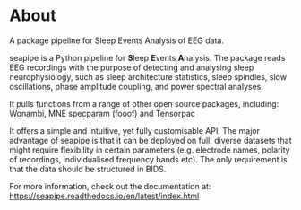 
# About

A package pipeline for Sleep Events Analysis of EEG data.

seapipe is a Python pipeline for **S**leep **E**vents **A**nalysis. 
The package reads EEG recordings with the purpose of detecting and 
analysing sleep neurophysiology, such as sleep architecture statistics, 
sleep spindles, slow oscillations, phase amplitude coupling, 
and power spectral analyses.

It pulls functions from a range of other open source packages, including: 
Wonambi, MNE specparam (fooof) and Tensorpac

It offers a simple and intuitive, yet fully customisable API. 
The major advantage of seapipe is that it can be deployed on full, 
diverse datasets that might require flexibility in certain parameters 
(e.g. electrode names, polarity of recordings, individualised frequency bands etc). 
The only requirement is that the data should be structured in BIDS.

For more information, check out the documentation at: https://seapipe.readthedocs.io/en/latest/index.html



